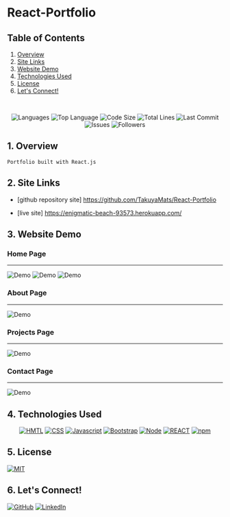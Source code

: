 # React-Portfolio

## Table of Contents

1. [Overview](#overview)
2. [Site Links](#site-links)
3. [Website Demo](#demo)
4. [Technologies Used](#technologies-used)
5. [License](#license)
6. [Let's Connect!](#connect)

</br>
<p align="center">
    <img src="https://img.shields.io/github/languages/count/TakuyaMats/React-Portfolio?style=plastic" alt="Languages" />
    <img src="https://img.shields.io/github/languages/top/TakuyaMats/React-Portfolio?style=plastic&labelColor=yellow" alt="Top Language" />
    <img src="https://img.shields.io/github/languages/code-size/TakuyaMats/React-Portfolio?style=plastic" alt="Code Size" />
    <img src="https://img.shields.io/tokei/lines/github/TakuyaMats/React-Portfolio?style=plastic" alt="Total Lines" />
    <img src="https://img.shields.io/github/last-commit/TakuyaMats/React-Portfolio?style=plastic" alt="Last Commit" />  
    <img src="https://img.shields.io/github/issues/TakuyaMats/React-Portfolio?style=plastic" alt="Issues" />  
    <img src="https://img.shields.io/github/followers/TakuyaMats?style=social" alt="Followers" />  
</p>

<a name="overview"></a>

## 1. Overview

```
Portfolio built with React.js
```

<a name="site-links"></a>

## 2. Site Links

- [github repository site] https://github.com/TakuyaMats/React-Portfolio

- [live site] https://enigmatic-beach-93573.herokuapp.com/

<a name="demo"></a>

## 3. Website Demo

### Home Page

---

![Demo](src/assets/img/home-page.png)
![Demo](src/assets/img/about-me-home-page.png)
![Demo](src/assets/img/projects-home-page.png)

### About Page

---

![Demo](src/assets/img/about-page.png)

### Projects Page

---

![Demo](src/assets/img/projects-page.png)

### Contact Page

---

![Demo](src/assets/img/contact-page.png)

<a name="technologies-used"></a>

## 4. Technologies Used

<p align="center">
    <a href="https://developer.mozilla.org/en-US/docs/Web/HTML"><img src="https://img.shields.io/badge/-HTML-orange?style=for-the-badge"  alt="HMTL" /></a>
    <a href="https://developer.mozilla.org/en-US/docs/Web/CSS"><img src="https://img.shields.io/badge/-CSS-blue?style=for-the-badge" alt="CSS" /></a>
    <a href="https://www.javascript.com/"><img src="https://img.shields.io/badge/-Javascript-yellow?style=for-the-badge" alt="Javascript" /></a>
    <a href="https://getbootstrap.com/"><img src="https://img.shields.io/badge/-Bootstrap-blueviolet?style=for-the-badge" alt="Bootstrap" /></a>
    <a href="https://nodejs.org/en/"><img src="https://img.shields.io/badge/-Node-green?style=for-the-badge" alt="Node" /></a>
    <a href="https://reactjs.org/"><img src="https://img.shields.io/badge/-REACT-blue?style=for-the-badge" alt="REACT" /></a>
    <a href="https://www.npmjs.com/"><img src="https://img.shields.io/badge/-npm-red?style=for-the-badge" alt="npm" /></a>
</p>

<a name="license"></a>

## 5. License

[![MIT](https://img.shields.io/badge/license-MIT-green?style=plastic)](https://github.com/git/git-scm.com/blob/main/MIT-LICENSE.txt)

<a name="connect"></a>

## 6. Let's Connect!

[![GitHub](https://img.shields.io/badge/My%20GitHub-Click%20Me!-blueviolet?style=plastic&logo=GitHub)](https://github.com/TakuyaMats)
[![LinkedIn](https://img.shields.io/badge/My%20LinkedIn-Click%20Me!-grey?style=plastic&logo=LinkedIn&labelColor=blue)](https://www.linkedin.com/in/takuyamatsumoto90/)
